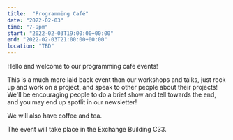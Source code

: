 ```yaml
---
title:  "Programming Café"
date: "2022-02-03"
time: "7-9pm"
start: "2022-02-03T19:00:00+00:00"
end: "2022-02-03T21:00:00+00:00"
location: "TBD"
---
```


Hello and welcome to our programming cafe events!

This is a much more laid back event than our workshops and talks, just rock up and work on a project, and speak to other people about their projects!
We'll be encouraging people to do a brief show and tell towards the end, and you may end up spotlit in our newsletter!

We will also have coffee and tea.

The event will take place in the Exchange Building C33.

